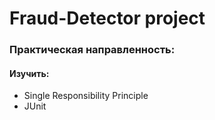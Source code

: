 # Fraud-Detector project

### Практическая направленность:
#### Изучить:
* Single Responsibility Principle
* JUnit
